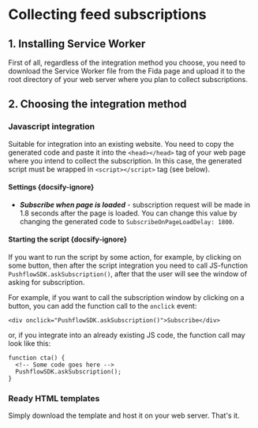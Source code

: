 # Collecting feed subscriptions

## 1. Installing Service Worker
First of all, regardless of the integration method you choose, you need to download the Service Worker file from the Fida page and upload it to the root directory of your web server where you plan to collect subscriptions. 


## 2. Choosing the integration method
### Javascript integration 
Suitable for integration into an existing website. You need to copy the generated code and paste it into the ```<head></head>``` tag of your web page where you intend to collect the subscription. In this case, the generated script must be wrapped in ```<script></script>``` tag (see below).

#### Settings {docsify-ignore}
- ***Subscribe when page is loaded*** - subscription request will be made in 1.8 seconds after the page is loaded. You can change this value by changing the generated code to ```SubscribeOnPageLoadDelay: 1800```.

#### Starting the script {docsify-ignore}
If you want to run the script by some action, for example, by clicking on some button, then after the script integration you need to call JS-function ```PushflowSDK.askSubscription()```, after that the user will see the window of asking for subscription.

For example, if you want to call the subscription window by clicking on a button, you can add the function call to the ```onclick``` event:
``` 
<div onclick="PushflowSDK.askSubscription()">Subscribe</div>
```

or, if you integrate into an already existing JS code, the function call may look like this:
```
function cta() {
  <!-- Some code goes here -->
  PushflowSDK.askSubscription();
}
```




### Ready HTML templates
Simply download the template and host it on your web server. That's it.
